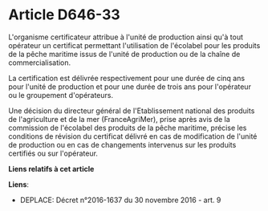 # Article D646-33

L'organisme certificateur attribue à l'unité de production ainsi qu'à tout opérateur un certificat permettant l'utilisation
de l'écolabel pour les produits de la pêche maritime issus de l'unité de production ou de la chaîne de commercialisation. 

La certification est délivrée respectivement pour une durée de cinq ans pour l'unité de production et pour une durée de trois
ans pour l'opérateur ou le groupement d'opérateurs. 

Une décision du directeur général de l'Etablissement national des produits de l'agriculture et de la mer (FranceAgriMer),
prise après avis de la commission de l'écolabel des produits de la pêche maritime, précise les conditions de révision du
certificat délivré en cas de modification de l'unité de production ou en cas de changements intervenus sur les produits
certifiés ou sur l'opérateur.

**Liens relatifs à cet article**

**Liens**:

  - DEPLACE: Décret n°2016-1637 du 30 novembre 2016 - art. 9
